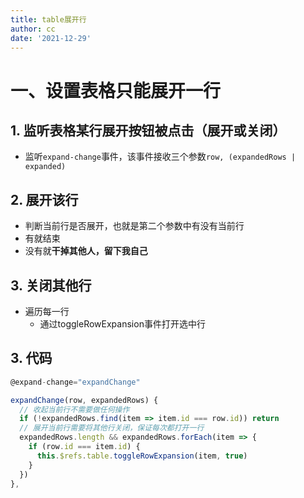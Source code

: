 ```yaml
---
title: table展开行
author: cc
date: '2021-12-29'
---
```


# 一、设置表格只能展开一行
## 1. 监听表格某行展开按钮被点击（展开或关闭）
- 监听`expand-change`事件，该事件接收三个参数`row, (expandedRows | expanded)`
## 2. 展开该行
- 判断当前行是否展开，也就是第二个参数中有没有当前行
- 有就结束
- 没有就**干掉其他人，留下我自己**
## 3. 关闭其他行
- 遍历每一行
  - 通过toggleRowExpansion事件打开选中行

## 3. 代码
```JavaScript
@expand-change="expandChange"

expandChange(row, expandedRows) {
  // 收起当前行不需要做任何操作
  if (!expandedRows.find(item => item.id === row.id)) return
  // 展开当前行需要将其他行关闭，保证每次都打开一行
  expandedRows.length && expandedRows.forEach(item => {
    if (row.id === item.id) {
      this.$refs.table.toggleRowExpansion(item, true)
    }
  })
},
```